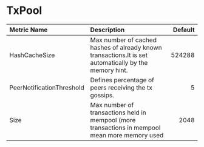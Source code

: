# TxPool

| Metric Name | Description | Default |
| :--- | :--- | ---: |
| HashCacheSize | Max number of cached hashes of already known transactions.It is set automatically by the memory hint. | 524288 |
| PeerNotificationThreshold | Defines percentage of peers receiving the tx gossips. | 5 |
| Size | Max number of transactions held in mempool \(more transactions in mempool mean more memory used | 2048 |

